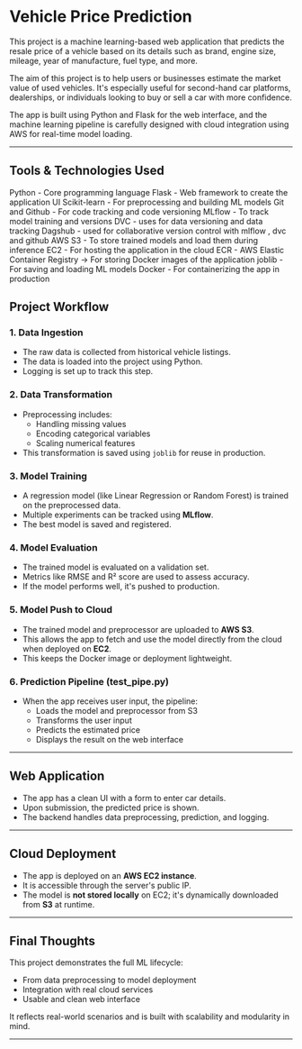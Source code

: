 #  Vehicle Price Prediction

This project is a machine learning-based web application that predicts the resale price of a vehicle based on its details such as brand, engine size, mileage, year of manufacture, fuel type, and more.

The aim of this project is to help users or businesses estimate the market value of used vehicles. It's especially useful for second-hand car platforms, dealerships, or individuals looking to buy or sell a car with more confidence.

The app is built using Python and Flask for the web interface, and the machine learning pipeline is carefully designed with cloud integration using AWS for real-time model loading.

---

##  Tools & Technologies Used

Python - Core programming language
Flask - Web framework to create the application UI
Scikit-learn - For preprocessing and building ML models
Git and Github - For code tracking and code versioning
MLflow - To track model training and versions
DVC - uses for data versioning and data tracking
Dagshub - used for collaborative version control with mlflow , dvc and github
AWS S3 - To store trained models and load them during inference
EC2 - For hosting the application in the cloud
ECR - AWS Elastic Container Registry -> For storing Docker images of the application
joblib - For saving and loading ML models
Docker - For containerizing the app in production



##  Project Workflow

### 1. Data Ingestion
- The raw data is collected from historical vehicle listings.
- The data is loaded into the project using Python.
- Logging is set up to track this step.

### 2. Data Transformation
- Preprocessing includes:
  - Handling missing values
  - Encoding categorical variables
  - Scaling numerical features
- This transformation is saved using `joblib` for reuse in production.

### 3. Model Training
- A regression model (like Linear Regression or Random Forest) is trained on the preprocessed data.
- Multiple experiments can be tracked using **MLflow**.
- The best model is saved and registered.

### 4. Model Evaluation
- The trained model is evaluated on a validation set.
- Metrics like RMSE and R² score are used to assess accuracy.
- If the model performs well, it's pushed to production.

### 5. Model Push to Cloud
- The trained model and preprocessor are uploaded to **AWS S3**.
- This allows the app to fetch and use the model directly from the cloud when deployed on **EC2**.
- This keeps the Docker image or deployment lightweight.

### 6. Prediction Pipeline (test_pipe.py)
- When the app receives user input, the pipeline:
  - Loads the model and preprocessor from S3
  - Transforms the user input
  - Predicts the estimated price
  - Displays the result on the web interface

---

##  Web Application

- The app has a clean UI with a form to enter car details.
- Upon submission, the predicted price is shown.
- The backend handles data preprocessing, prediction, and logging.

---

##  Cloud Deployment

- The app is deployed on an **AWS EC2 instance**.
- It is accessible through the server's public IP.
- The model is **not stored locally** on EC2; it's dynamically downloaded from **S3** at runtime.

---

##  Final Thoughts

This project demonstrates the full ML lifecycle:
- From data preprocessing to model deployment
- Integration with real cloud services
- Usable and clean web interface

It reflects real-world scenarios and is built with scalability and modularity in mind.

---

